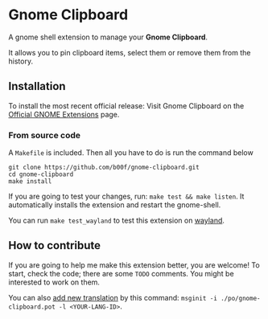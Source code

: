 # Gnome Clipboard

A gnome shell extension to manage your **Gnome Clipboard**.

It allows you to pin clipboard items, select them or remove them from the history.

## Installation

To install the most recent official release: Visit Gnome Clipboard on the [Official GNOME Extensions](https://extensions.gnome.org/extension/4422/gnome-clipboard//) page.

### From source code

A `Makefile` is included. Then all you have to do is run the command below
```
git clone https://github.com/b00f/gnome-clipboard.git
cd gnome-clipboard
make install
```

If you are going to test your changes, run: `make test && make listen`.
It automatically installs the extension and restart the gnome-shell.

You can run `make test_wayland` to test this extension on [wayland](https://wayland.freedesktop.org/).

## How to contribute

If you are going to help me make this extension better, you are welcome!
To start, check the code; there are some `TODO` comments. You might be interested to work on them.

You can also [add new translation](https://wiki.gnome.org/Attic/GnomeShell/Extensions/Writing#Extension_Utils) by this command:
`msginit -i ./po/gnome-clipboard.pot -l <YOUR-LANG-ID>`.

